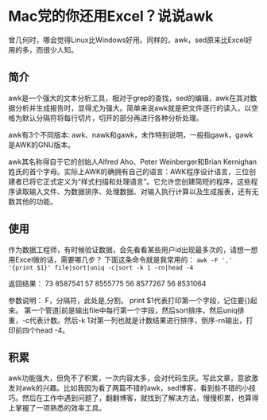 # Mac党的你还用Excel？说说awk
曾几何时，哪会觉得Linux比Windows好用。同样的，awk，sed原来比Excel好用的多，而很少人知。

## 简介
awk是一个强大的文本分析工具，相对于grep的查找，sed的编辑，awk在其对数据分析并生成报告时，显得尤为强大。简单来说awk就是把文件逐行的读入，以空格为默认分隔符将每行切片，切开的部分再进行各种分析处理。

awk有3个不同版本: awk、nawk和gawk，未作特别说明，一般指gawk，gawk是AWK的GNU版本。

awk其名称得自于它的创始人Alfred Aho、Peter Weinberger和Brian Kernighan姓氏的首个字母。实际上AWK的确拥有自己的语言：AWK程序设计语言，三位创建者已将它正式定义为“样式扫描和处理语言”。它允许您创建简短的程序，这些程序读取输入文件、为数据排序、处理数据、对输入执行计算以及生成报表，还有无数其他的功能。

## 使用
作为数据工程师，有时候验证数据，会先看看某些用户id出现最多次的，请想一想用Excel做的话，需要哪几步？
下面这条命令就是我常用的：
`awk -F ',' '{print $1}' file|sort|uniq -c|sort -k 1 -rn|head -4`

返回结果：
73 8587541
57 8555775
56 8577267
56 8531064

参数说明：
F，分隔符，此处是,分割。
print $1代表打印第一个字段，记住要{}起来。
第一个管道|前是输出file中每行第一个字段，然后sort排序，然后uniq排重，-c代表计数。然后-k 1对第一列也就是计数结果进行排序，倒序-rn输出，打印前四个head -4。

## 积累
awk功能强大，但免不了积累，一次内容太多，会对代码生厌。写此文章，意欲激发对awk的兴趣。比如我因为看了两篇不错的awk，sed博客，看到些不错的小技巧。然后在工作中遇到问题了，翻翻博客，就找到了解决方法，慢慢积累，也算得上掌握了一项熟悉的效率工具。



